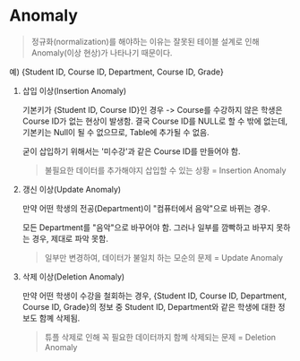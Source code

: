 # Anomaly

> 정규화(normalization)를 해야하는 이유는 잘못된 테이블 설계로 인해 Anomaly(이상 현상)가 나타나기 때문이다.

예) {Student ID, Course ID, Department, Course ID, Grade}

1. 삽입 이상(Insertion Anomaly)

   기본키가 {Student ID, Course ID}인 경우 -> Course를 수강하지 않은 학생은 Course ID가 없는 현상이 발생함. 결국 Course ID를 NULL로 할 수 밖에 없는데, 기본키는 Null이 될 수 없으므로, Table에 추가될 수 없음.

   굳이 삽입하기 위해서는 '미수강'과 같은 Course ID를 만들어야 함.

   > 불필요한 데이터를 추가해야지 삽입할 수 있는 상황 = Insertion Anomaly

2. 갱신 이상(Update Anomaly)

   만약 어떤 학생의 전공(Department)이 "컴퓨터에서 음악"으로 바뀌는 경우.

   모든 Department를 "음악"으로 바꾸어야 함. 그러나 일부를 깜빡하고 바꾸지 못하는 경우, 제대로 파악 못함.

   > 일부만 변경하여, 데이터가 불일치 하는 모순의 문제 = Update Anomaly

3. 삭제 이상(Deletion Anomaly)

   만약 어떤 학생이 수강을 철회하는 경우, {Student ID, Course ID, Department, Course ID, Grade}의 정보 중 Student ID, Department와 같은 학생에 대한 정보도 함꼐 삭제됨.

   > 튜플 삭제로 인해 꼭 필요한 데이터까지 함꼐 삭제되는 문제 = Deletion Anomaly
